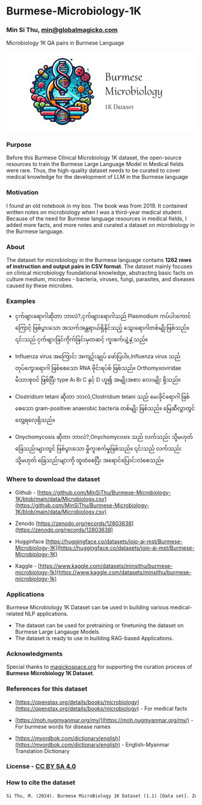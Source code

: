 # Burmese-Microbiology-1K

### **Min Si Thu, [min@globalmagicko.com](min@globalmagicko.com)**

Microbiology 1K QA pairs in Burmese Language 


![Burmese Microbiology 1K - MyanmarGPT](logos/Burmese-Microbiology-1K-Logo.png)

### Purpose

Before this  Burmese Clinical Microbiology 1K dataset, the open-source resources to train the Burmese Large Language Model in Medical fields were rare.
Thus, the high-quality dataset needs to be curated to cover medical knowledge for the development of LLM in the Burmese language

### Motivation

I found an old notebook in my box. The book was from 2019. It contained written notes on microbiology when I was a third-year medical student. Because of the need for Burmese language resources in medical fields, I added more facts, and more notes and curated a dataset on microbiology in the Burmese language.

### About

The dataset for microbiology in the Burmese language contains **1262 rows of instruction and output pairs in CSV format**.
The dataset mainly focuses on clinical microbiology foundational knowledge, abstracting basic facts on culture medium, microbes - bacteria, viruses, fungi, parasites, and diseases caused by these microbes.

### Examples

- ငှက်ဖျားရောဂါဆိုတာ ဘာလဲ?,ငှက်ဖျားရောဂါသည် Plasmodium ကပ်ပါးကောင်ကြောင့် ဖြစ်ပွားသော အသက်အန္တရာယ်ရှိနိုင်သည့် သွေးရောဂါတစ်မျိုးဖြစ်သည်။ ၎င်းသည် ငှက်ဖျားခြင်ကိုက်ခြင်းမှတဆင့် ကူးစက်ပျံ့နှံ့သည်။

- Influenza virus အကြောင်း အကျဉ်းချုပ် ဖော်ပြပါ။,Influenza virus သည် တုပ်ကွေးရောဂါ ဖြစ်စေသော RNA ဗိုင်းရပ်စ် ဖြစ်သည်။ Orthomyxoviridae မိသားစုဝင် ဖြစ်ပြီး type A၊ B၊ C နှင့် D ဟူ၍ အမျိုးအစား လေးမျိုး ရှိသည်။

- Clostridium tetani ဆိုတာ ဘာလဲ,Clostridium tetani သည် မေးခိုင်ရောဂါ ဖြစ်စေသော gram-positive၊ anaerobic bacteria တစ်မျိုး ဖြစ်သည်။ မြေဆီလွှာတွင် တွေ့ရလေ့ရှိသည်။

- Onychomycosis ဆိုတာ ဘာလဲ?,Onychomycosis သည် လက်သည်း သို့မဟုတ် ခြေသည်းများတွင် ဖြစ်ပွားသော မှိုကူးစက်မှုဖြစ်သည်။ ၎င်းသည် လက်သည်း သို့မဟုတ် ခြေသည်းများကို ထူထဲစေပြီး အရောင်ပြောင်းလဲစေသည်။

### Where to download the dataset

- Github - [https://github.com/MinSiThu/Burmese-Microbiology-1K/blob/main/data/Microbiology.csv](https://github.com/MinSiThu/Burmese-Microbiology-1K/blob/main/data/Microbiology.csv)

- Zenodo [https://zenodo.org/records/12803638](https://zenodo.org/records/12803638)

- Hugginface [https://huggingface.co/datasets/jojo-ai-mst/Burmese-Microbiology-1K](https://huggingface.co/datasets/jojo-ai-mst/Burmese-Microbiology-1K)

- Kaggle - [https://www.kaggle.com/datasets/minsithu/burmese-microbiology-1k](https://www.kaggle.com/datasets/minsithu/burmese-microbiology-1k)

### Applications

Burmese Microbiology 1K Dataset can be used in building various medical-related NLP applications.
 
- The dataset can be used for pretraining or finetuning the dataset on Burmese Large Langauge Models.
- The dataset is ready to use in building RAG-based Applications.

### Acknowledgments

Special thanks to [magickospace.org](magickospace.org) for supporting the curation process of **Burmese Microbiology 1K Dataset**.

### References for this dataset

- [https://openstax.org/details/books/microbiology](https://openstax.org/details/books/microbiology) - For medical facts

- [https://moh.nugmyanmar.org/my/](https://moh.nugmyanmar.org/my/) - For burmese words for disease names

- [https://myordbok.com/dictionary/english](https://myordbok.com/dictionary/english) - English-Myanmar Translation Dictionary

### License - **[CC BY SA 4.0](https://creativecommons.org/licenses/by-sa/4.0/)**

### How to cite the dataset

```txt
Si Thu, M. (2024). Burmese MicroBiology 1K Dataset (1.1) [Data set]. Zenodo. https://doi.org/10.5281/zenodo.12803638
```
